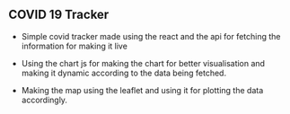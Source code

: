 ## COVID 19 Tracker

- Simple covid tracker made using the react and the api for fetching the information for making it live

- Using the chart js for making the chart for better visualisation and making it dynamic according to the data being fetched.

- Making the map using the leaflet and using it for plotting the data accordingly.

